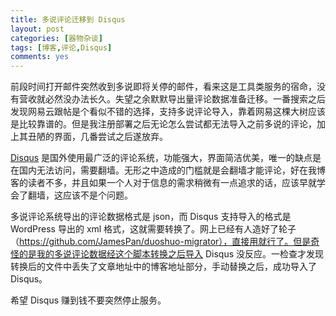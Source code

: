 ```yaml
---
title: 多说评论迁移到 Disqus
layout: post
categories: [器物杂谈]
tags: [博客,评论,Disqus]
comments: yes
---
```


前段时间打开邮件突然收到多说即将关停的邮件，看来这是工具类服务的宿命，没有营收就必然没办法长久。失望之余默默导出量评论数据准备迁移。一番搜索之后发现网易云跟帖是个看似不错的选择，支持多说评论导入，靠着网易这棵大树应该是比较靠谱的。但是我注册部署之后无论怎么尝试都无法导入之前多说的评论，加上其丑陋的界面，几番尝试之后遂放弃。

[Disqus](https://disqus.com) 是国外使用最广泛的评论系统，功能强大，界面简洁优美，唯一的缺点是在国内无法访问，需要翻墙。无形之中造成的门槛就是会翻墙才能评论，好在我博客的读者不多，并且如果一个人对于信息的需求稍微有一点追求的话，应该早就学会了翻墙，这应该不是个问题。

多说评论系统导出的评论数据格式是 json，而 Disqus 支持导入的格式是 WordPress 导出的 xml 格式，这就需要转换了。网上已经有人造好了轮子（https://github.com/JamesPan/duoshuo-migrator），直接用就行了。但是奇怪的是我的多说评论数据经这个脚本转换之后导入 Disqus 没反应。一检查才发现转换后的文件中丢失了文章地址中的博客地址部分，手动替换之后，成功导入了 Disqus。

希望 Disqus 赚到钱不要突然停止服务。

